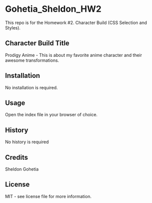 # Gohetia_Sheldon_HW2

This repo is for the Homework #2. Character Build (CSS Selection and Styles).

## Character Build Title

Prodigy Anime - This is about my favorite anime character and their awesome transformations.

## Installation

No installation is required.

## Usage

Open the index file in your browser of choice.

## History

No history is required

## Credits

Sheldon Gohetia

## License

MIT - see license file for more information.
